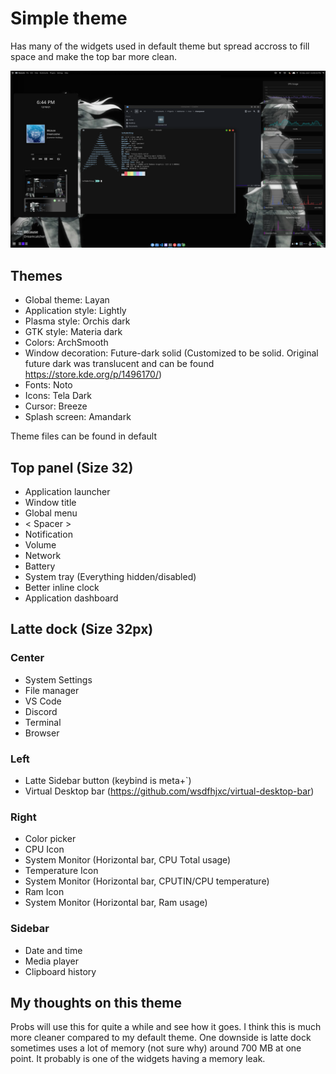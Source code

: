 # Simple theme
Has many of the widgets used in default theme but spread accross to fill space and make the top bar more clean.

![Theme screenshot](./screenshot.png)

## Themes
- Global theme: Layan 
- Application style: Lightly
- Plasma style: Orchis dark
- GTK style: Materia dark
- Colors: ArchSmooth
- Window decoration: Future-dark solid (Customized to be solid. Original future dark was translucent and can be found https://store.kde.org/p/1496170/)
- Fonts: Noto
- Icons: Tela Dark
- Cursor: Breeze
- Splash screen: Amandark

Theme files can be found in default

## Top panel (Size 32)
- Application launcher
- Window title
- Global menu
- < Spacer >
- Notification
- Volume
- Network
- Battery
- System tray (Everything hidden/disabled)
- Better inline clock
- Application dashboard

## Latte dock (Size 32px)
### Center
- System Settings
- File manager
- VS Code
- Discord
- Terminal
- Browser

### Left
- Latte Sidebar button (keybind is meta+`)
- Virtual Desktop bar (https://github.com/wsdfhjxc/virtual-desktop-bar)

### Right
- Color picker
- CPU Icon
- System Monitor (Horizontal bar, CPU Total usage)
- Temperature Icon
- System Monitor (Horizontal bar, CPUTIN/CPU temperature)
- Ram Icon
- System Monitor (Horizontal bar, Ram usage)

### Sidebar
- Date and time
- Media player
- Clipboard history

## My thoughts on this theme
Probs will use this for quite a while and see how it goes. I think this is much more cleaner compared to my default theme. One downside is latte dock sometimes uses a lot of memory (not sure why) around 700 MB at one point. It probably is one of the widgets having a memory leak.